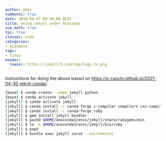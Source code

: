 ```yaml
---
author: phwl
comments: true
date: 2024-04-07 09:30:00 AEST
title: Using Jekyll under Anaconda
use_math: true
toc: true
classes: wide
categories:
- academia
tags:
- linux
header:
  teaser: https://jekyllrb.com/img/logo-2x.png
---
```


Instructions for doing the above based on <https://s-canchi.github.io/2021-04-30-jekyll-conda/>.

```bash
(base) $ conda create --name jekyll python
(base) $ conda activate jekyll
(jekyll) $ conda activate jekyll
(jekyll) $ conda install -c conda-forge c-compiler compilers cxx-compiler
(jekyll) $ conda install -c conda-forge ruby
(jekyll) $ gem install jekyll bundler
(jekyll) $ pushd $HOME/anaconda3/envs/jekyll/share/rubygems/bin
(jekyll) $ ln -s $HOME/anaconda3/envs/jekyll/bin/ruby .
(jekyll) $ popd
(jekyll) $ bundle exec jekyll serve --incremental
```


